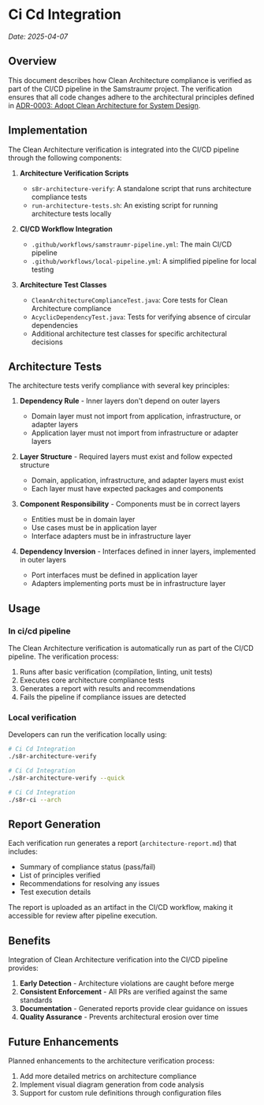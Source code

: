 # Ci Cd Integration

*Date: 2025-04-07*

## Overview

This document describes how Clean Architecture compliance is verified as part of the CI/CD pipeline in the Samstraumr project. The verification ensures that all code changes adhere to the architectural principles defined in [ADR-0003: Adopt Clean Architecture for System Design](./decisions/0003-adopt-clean-architecture-for-system-design.md).

## Implementation

The Clean Architecture verification is integrated into the CI/CD pipeline through the following components:

1. **Architecture Verification Scripts**
   - `s8r-architecture-verify`: A standalone script that runs architecture compliance tests
   - `run-architecture-tests.sh`: An existing script for running architecture tests locally

2. **CI/CD Workflow Integration**
   - `.github/workflows/samstraumr-pipeline.yml`: The main CI/CD pipeline
   - `.github/workflows/local-pipeline.yml`: A simplified pipeline for local testing

3. **Architecture Test Classes**
   - `CleanArchitectureComplianceTest.java`: Core tests for Clean Architecture compliance
   - `AcyclicDependencyTest.java`: Tests for verifying absence of circular dependencies
   - Additional architecture test classes for specific architectural decisions

## Architecture Tests

The architecture tests verify compliance with several key principles:

1. **Dependency Rule** - Inner layers don't depend on outer layers
   - Domain layer must not import from application, infrastructure, or adapter layers
   - Application layer must not import from infrastructure or adapter layers

2. **Layer Structure** - Required layers must exist and follow expected structure
   - Domain, application, infrastructure, and adapter layers must exist
   - Each layer must have expected packages and components

3. **Component Responsibility** - Components must be in correct layers
   - Entities must be in domain layer
   - Use cases must be in application layer
   - Interface adapters must be in infrastructure layer

4. **Dependency Inversion** - Interfaces defined in inner layers, implemented in outer layers
   - Port interfaces must be defined in application layer
   - Adapters implementing ports must be in infrastructure layer

## Usage

### In ci/cd pipeline

The Clean Architecture verification is automatically run as part of the CI/CD pipeline. The verification process:

1. Runs after basic verification (compilation, linting, unit tests)
2. Executes core architecture compliance tests
3. Generates a report with results and recommendations
4. Fails the pipeline if compliance issues are detected

### Local verification

Developers can run the verification locally using:

```bash
# Ci Cd Integration
./s8r-architecture-verify

# Ci Cd Integration
./s8r-architecture-verify --quick

# Ci Cd Integration
./s8r-ci --arch
```

## Report Generation

Each verification run generates a report (`architecture-report.md`) that includes:

- Summary of compliance status (pass/fail)
- List of principles verified
- Recommendations for resolving any issues
- Test execution details

The report is uploaded as an artifact in the CI/CD workflow, making it accessible for review after pipeline execution.

## Benefits

Integration of Clean Architecture verification into the CI/CD pipeline provides:

1. **Early Detection** - Architecture violations are caught before merge
2. **Consistent Enforcement** - All PRs are verified against the same standards
3. **Documentation** - Generated reports provide clear guidance on issues
4. **Quality Assurance** - Prevents architectural erosion over time

## Future Enhancements

Planned enhancements to the architecture verification process:

1. Add more detailed metrics on architecture compliance
2. Implement visual diagram generation from code analysis
3. Support for custom rule definitions through configuration files

